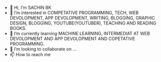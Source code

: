 - 👋 Hi, I’m SACHIN BK
- 👀 I’m interested in COMPETATIVE PROGRAMMING, TECH, WEB DEVOLOPMENT, APP DEVOLOPMENT, WRITING, BLOGGING, GRAPHIC DESIGN, BLOGGING, YOUTUBE(YOUTUBER), TEACHING AND READING BOOKS.
- 🌱 I’m currently learning MACHINE LEARNING, INTERMEDIAT AT WEB DEVOLOPMENT AND APP DEVOLOPMENT AND COPETATIVE PROGRAMMING.
- 💞️ I’m looking to collaborate on ...
- 📫 How to reach me 

<!---
sachinbkharal/sachinbkharal is a ✨ special ✨ repository because its `README.md` (this file) appears on your GitHub profile.
You can click the Preview link to take a look at your changes.
--->
